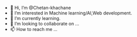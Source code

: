 - 👋 Hi, I’m @Chetan-khachane
- 👀 I’m interested in Machine learning/AI,Web development.
- 🌱 I’m currently learning.
- 💞️ I’m looking to collaborate on ...
- 📫 How to reach me ...

<!---
Chetan-khachane/Chetan-khachane is a ✨ special ✨ repository because its `README.md` (this file) appears on your GitHub profile.
You can click the Preview link to take a look at your changes.
--->
